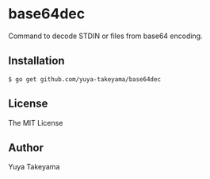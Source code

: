 # base64dec

Command to decode STDIN or files from base64 encoding.

## Installation

```
$ go get github.com/yuya-takeyama/base64dec
```

## License

The MIT License

## Author

Yuya Takeyama
